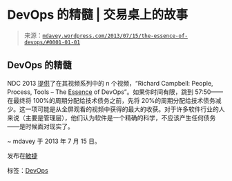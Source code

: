 <!--yml

分类：未分类

日期：2024-05-18 06:22:29

-->

# DevOps 的精髓 | 交易桌上的故事

> 来源：[`mdavey.wordpress.com/2013/07/15/the-essence-of-devops/#0001-01-01`](https://mdavey.wordpress.com/2013/07/15/the-essence-of-devops/#0001-01-01)

## DevOps 的精髓

NDC 2013 [提供](http://vimeo.com/ndcoslo/videos/sort:date/format:detail)了在其视频系列中的 n 个视频，“Richard Campbell: People, Process, Tools – The [Essence](http://vimeo.com/68327402) of DevOps”。如果你时间有限，跳到 57:50——在最终将 100%的周期分配给技术债务之前，先将 20%的周期分配给技术债务减少。这一项可能是从全屏观看的视频中获得的最大的收获。对于许多软件行业的人来说（主要是管理层），他们认为软件是一个精确的科学，不应该产生任何债务——是时候面对现实了。

~ mdavey 于 2013 年 7 月 15 日。

发布在[敏捷](https://mdavey.wordpress.com/category/agile/)

标签：[DevOps](https://mdavey.wordpress.com/tag/devops/)
